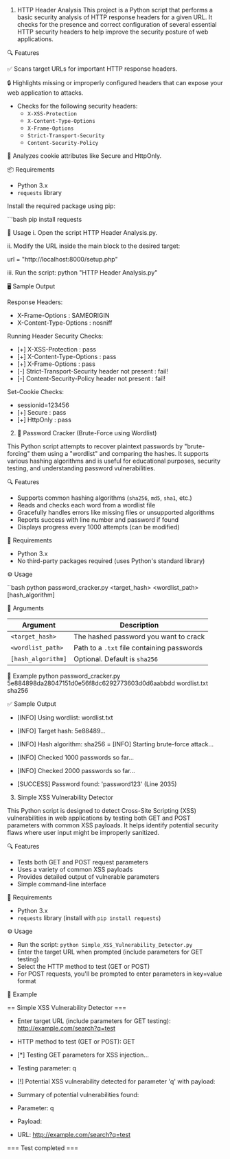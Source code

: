 1. HTTP Header Analysis
This project is a Python script that performs a basic security analysis of HTTP response headers for a given URL. 
It checks for the presence and correct configuration of several essential HTTP security headers to help improve the security posture of web applications.


🔍 Features

✅ Scans target URLs for important HTTP response headers.

🔒 Highlights missing or improperly configured headers that can expose your web application to attacks.
- Checks for the following security headers:
  - `X-XSS-Protection`
  - `X-Content-Type-Options`
  - `X-Frame-Options`
  - `Strict-Transport-Security`
  - `Content-Security-Policy`

🍪 Analyzes cookie attributes like Secure and HttpOnly.

📦 Requirements

- Python 3.x
- `requests` library

Install the required package using pip:

``'bash
pip install requests
 
🚀 Usage
i. Open the script HTTP Header Analysis.py.

ii. Modify the URL inside the main block to the desired target:


url = "http://localhost:8000/setup.php"

iii. Run the script:
python "HTTP Header Analysis.py"

🖥️ Sample Output


Response Headers:

- X-Frame-Options : SAMEORIGIN
- X-Content-Type-Options : nosniff

Running Header Security Checks:

- [+] X-XSS-Protection : pass
- [+] X-Content-Type-Options : pass
- [+] X-Frame-Options : pass
- [-] Strict-Transport-Security header not present : fail!
- [-] Content-Security-Policy header not present : fail!

 Set-Cookie Checks:
- sessionid=123456
- [+] Secure : pass
- [+] HttpOnly : pass



2. 🔐 Password Cracker (Brute-Force using Wordlist)

This Python script attempts to recover plaintext passwords by "brute-forcing" them using a "wordlist" and comparing the hashes.
It supports various hashing algorithms and is useful for educational purposes, security testing, and understanding password vulnerabilities.


🔍 Features

- Supports common hashing algorithms (`sha256`, `md5`, `sha1`, etc.)
- Reads and checks each word from a wordlist file
- Gracefully handles errors like missing files or unsupported algorithms
- Reports success with line number and password if found
- Displays progress every 1000 attempts (can be modified)

🧰 Requirements

- Python 3.x
- No third-party packages required (uses Python's standard library)

⚙️ Usage

``bash
python password_cracker.py <target_hash> <wordlist_path> [hash_algorithm]


🔸 Arguments

| Argument           | Description                                |
| ------------------ | ------------------------------------------ |
| `<target_hash>`    | The hashed password you want to crack      |
| `<wordlist_path>`  | Path to a `.txt` file containing passwords |
| `[hash_algorithm]` | Optional. Default is `sha256`              |

🧪 Example
python password_cracker.py 5e884898da28047151d0e56f8dc6292773603d0d6aabbdd  wordlist.txt sha256

✅ Sample Output
- [INFO] Using wordlist: wordlist.txt
- [INFO] Target hash: 5e88489...
- [INFO] Hash algorithm: sha256
= [INFO] Starting brute-force attack...

- [INFO] Checked 1000 passwords so far...
- [INFO] Checked 2000 passwords so far...

- [SUCCESS] Password found: 'password123' (Line 2035)



3. Simple XSS Vulnerability Detector
   
This Python script is designed to detect Cross-Site Scripting (XSS) vulnerabilities in web applications by testing both GET and POST parameters with common XSS payloads.
It helps identify potential security flaws where user input might be improperly sanitized.

🔍 Features
- Tests both GET and POST request parameters
- Uses a variety of common XSS payloads
- Provides detailed output of vulnerable parameters
- Simple command-line interface 

🧰 Requirements
- Python 3.x
- `requests` library (install with `pip install requests`)

⚙️ Usage
- Run the script:  `python Simple_XSS_Vulnerability_Detector.py` 
- Enter the target URL when prompted (include parameters for GET testing)
- Select the HTTP method to test (GET or POST)
- For POST requests, you'll be prompted to enter parameters in key=value format

🧪 Example


== Simple XSS Vulnerability Detector ===

- Enter target URL (include parameters for GET testing): http://example.com/search?q=test
- HTTP method to test (GET or POST): GET

- [*] Testing GET parameters for XSS injection...

- Testing parameter: q
-   [!] Potential XSS vulnerability detected for parameter 'q' with payload:
      <script>alert('XSS')</script>

- Summary of potential vulnerabilities found:
-  Parameter: q
-  Payload: <script>alert('XSS')</script>
-  URL: http://example.com/search?q=test<script>alert('XSS')</script>

=== Test completed ===
